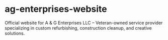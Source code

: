 # ag-enterprises-website
Official website for A &amp; G Enterprises LLC – Veteran-owned service provider specializing in custom refurbishing, construction cleanup, and creative solutions.
